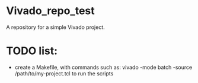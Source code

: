 Vivado_repo_test
================

A repository for a simple Vivado project.

TODO list:
================

- create a Makefile, with commands such as:
  vivado -mode batch -source /path/to/my-project.tcl
  to run the scripts